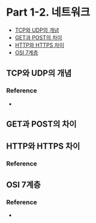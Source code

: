 # Part 1-2. 네트워크
* [TCP와 UDP의 개념](#tcp와-udp의-개념)
* [GET과 POST의 차이](#get과-post의-차이)
* [HTTP와 HTTPS 차이](#http와-https-차이)
* [OSI 7계층](#osi-7계층)

## TCP와 UDP의 개념


### Reference 
  * 

## GET과 POST의 차이

## HTTP와 HTTPS 차이

### Reference

## OSI 7계층

### Reference 
   * 


